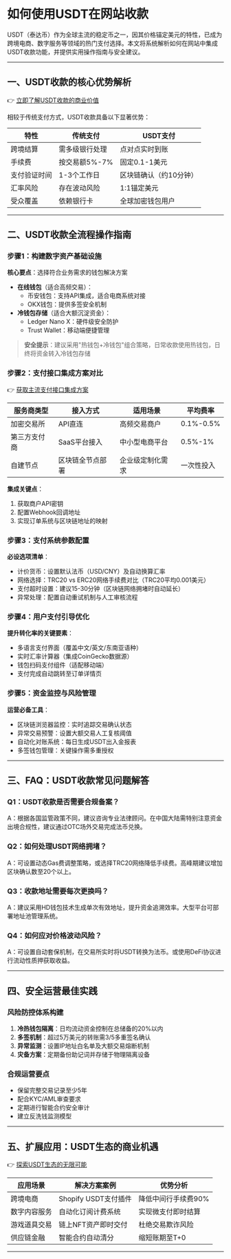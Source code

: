 # 如何使用USDT在网站收款

USDT（泰达币）作为全球主流的稳定币之一，因其价格锚定美元的特性，已成为跨境电商、数字服务等领域的热门支付选择。本文将系统解析如何在网站中集成USDT收款功能，并提供实用操作指南与安全建议。

---

## 一、USDT收款的核心优势解析

👉 [立即了解USDT收款的商业价值](https://bit.ly/okx_welcome)

相较于传统支付方式，USDT收款具备以下显著优势：

| 特性          | 传统支付       | USDT支付          |
|---------------|----------------|-------------------|
| 跨境结算      | 需多级银行处理 | 点对点实时到账    |
| 手续费        | 按交易额5%-7%  | 固定0.1-1美元     |
| 支付验证时间  | 1-3个工作日    | 区块链确认（约10分钟） |
| 汇率风险      | 存在波动风险   | 1:1锚定美元       |
| 受众覆盖      | 依赖银行卡      | 全球加密钱包用户  |

---

## 二、USDT收款全流程操作指南

### 步骤1：构建数字资产基础设施

**核心要点**：选择符合业务需求的钱包解决方案

- **在线钱包**（适合高频交易）：
  - 币安钱包：支持API集成，适合电商系统对接
  - OKX钱包：提供多签安全机制
- **冷钱包存储**（适合大额沉淀资金）：
  - Ledger Nano X：硬件级安全防护
  - Trust Wallet：移动端便捷管理

> **安全提示**：建议采用"热钱包+冷钱包"组合策略，日常收款使用热钱包，日终将资金转入冷钱包存储

### 步骤2：支付接口集成方案对比

👉 [获取主流支付接口集成方案](https://bit.ly/okx_welcome)

| 服务商类型   | 接入方式       | 适用场景              | 平均费率  |
|--------------|----------------|-----------------------|-----------|
| 加密交易所   | API直连        | 高频交易商户          | 0.1%-0.5% |
| 第三方支付商 | SaaS平台接入   | 中小型电商平台        | 0.5%-1%   |
| 自建节点     | 区块链全节点部署 | 企业级定制化需求      | 一次性投入|

**集成关键点**：
1. 获取商户API密钥
2. 配置Webhook回调地址
3. 实现订单系统与区块链地址的映射

### 步骤3：支付系统参数配置

**必设选项清单**：
- 计价货币：设置默认法币（USD/CNY）及自动换算汇率
- 网络选择：TRC20 vs ERC20网络手续费对比（TRC20平均0.001美元）
- 支付超时设置：建议15-30分钟（区块链网络拥堵时自动延长）
- 异常处理：配置自动重试机制与人工审核流程

### 步骤4：用户支付引导优化

**提升转化率的关键要素**：
- 多语言支付界面（覆盖中文/英文/东南亚语种）
- 实时汇率计算器（集成CoinGecko数据源）
- 钱包扫码支付组件（适配移动端）
- 支付完成自动跳转至订单详情页

### 步骤5：资金监控与风险管理

**运营必备工具**：
- 区块链浏览器监控：实时追踪交易确认状态
- 异常交易预警：设置大额交易人工复核阈值
- 自动化对账系统：每日生成USDT出入金报表
- 多签钱包管理：关键操作需多重授权

---

## 三、FAQ：USDT收款常见问题解答

### Q1：USDT收款是否需要合规备案？
A：根据各国监管政策不同，建议咨询专业法律顾问。在中国大陆需特别注意资金出境合规性，建议通过OTC场外交易完成法币兑换。

### Q2：如何处理USDT网络拥堵？
A：可设置动态Gas费调整策略，或选择TRC20网络降低手续费。高峰期建议增加区块确认数至20个以上。

### Q3：收款地址需要每次更换吗？
A：建议采用HD钱包技术生成单次有效地址，提升资金追溯效率。大型平台可部署地址池管理系统。

### Q4：如何应对价格波动风险？
A：可设置自动套保机制，在交易所实时将USDT转换为法币。或使用DeFi协议进行流动性质押获取收益。

---

## 四、安全运营最佳实践

### 风险防控体系构建
1. **冷热钱包隔离**：日均流动资金控制在总储备的20%以内
2. **多签机制**：超过5万美元的转账需3/5多重签名确认
3. **异常监测**：设置IP地址白名单及大额交易熔断机制
4. **灾备方案**：定期备份助记词并存储于物理隔离设备

### 合规运营要点
- 保留完整交易记录至少5年
- 配合KYC/AML审查要求
- 定期进行智能合约安全审计
- 建立反洗钱监测模型

---

## 五、扩展应用：USDT生态的商业机遇

👉 [探索USDT生态的无限可能](https://bit.ly/okx_welcome)

| 应用场景       | 解决方案案例                | 优势分析              |
|----------------|-----------------------------|-----------------------|
| 跨境电商       | Shopify USDT支付插件        | 降低中间行手续费90%   |
| 数字内容服务   | 自动化订阅计费系统          | 实现微支付即时结算    |
| 游戏道具交易   | 链上NFT资产即时交付         | 杜绝交易欺诈风险      |
| 供应链金融     | 智能合约自动清分            | 缩短账期至T+0         |

---
